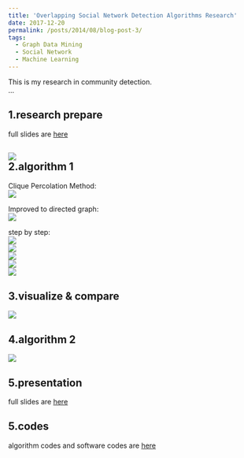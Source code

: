 ```yaml
---
title: 'Overlapping Social Network Detection Algorithms Research'
date: 2017-12-20
permalink: /posts/2014/08/blog-post-3/
tags:
  - Graph Data Mining
  - Social Network
  - Machine Learning
---    
```

     
          
This is my research in community detection.     
...       
      

1.research prepare
-------

full slides are [here](https://olivia-shi.github.io/files/Presention-start.pdf)    

![](https://olivia-shi.github.io/images/network-prep.png)     
2.algorithm 1    
--------------

Clique Percolation Method:    
![](https://olivia-shi.github.io/images/network-algor2.PNG)    

Improved to directed graph:     
![](https://olivia-shi.github.io/images/network-dirAlgor.png)    

step by step:    
![](https://olivia-shi.github.io/images/network-dir1.png)    
![](https://olivia-shi.github.io/images/network-dir2.png)     
![](https://olivia-shi.github.io/images/network-dir3.png)     
![](https://olivia-shi.github.io/images/network-dir4.png)     
![](https://olivia-shi.github.io/images/network-dir5.png)    

3.visualize & compare
--------------
![](https://olivia-shi.github.io/images/network-compare.png)    

4.algorithm 2
--------------

![](https://olivia-shi.github.io/images/network-algor2.PNG)     

5.presentation
-------
full slides are [here](https://olivia-shi.github.io/files/final-presentation.pdf)    

5.codes
-----

algorithm codes and software codes are [here](https://github.com/olivia-shi/olivia-shi.github.io/tree/master/network)
